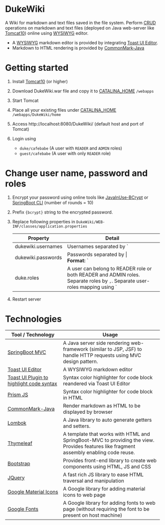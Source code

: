 # DukeWiki

A Wiki for markdown and text files saved in the file system. Perform [CRUD](https://en.wikipedia.org/wiki/Create,_read,_update_and_delete) operations on markdown and text files (deployed on Java web-server like [Tomcat10](https://tomcat.apache.org/)) online using [WYSIWYG](https://en.wikipedia.org/wiki/WYSIWYG)  editor.

- A [WYSIWYG](https://en.wikipedia.org/wiki/WYSIWYG) markdown editor is provided by integrating [Toast UI Editor](https://ui.toast.com/tui-editor).  
- Markdown to HTML rendering is provided by [CommonMark-Java](https://github.com/commonmark/commonmark-java) 

# Getting started

1. Install [Tomcat10](https://tomcat.apache.org/download-10.cgi) (or higher)

2. Download DukeWiki.war file and copy it to [CATALINA_HOME](https://tomcat.apache.org/tomcat-10.0-doc/introduction.html#CATALINA_HOME_and_CATALINA_BASE) `/webapps`

3. Start Tomcat

4. Place all your existing files under [CATALINA_HOME](https://tomcat.apache.org/tomcat-10.0-doc/introduction.html#CATALINA_HOME_and_CATALINA_BASE) `/webapps/DukeWiki/home`

5. Access http://localhost:8080/DukeWiki/ (default host and port of Tomcat)

6. Login using 
   - `duke/cafebabe` (A user with `READER` and `ADMIN` roles)
   - `guest/cafebabe` (A user with only `READER` role)

   

# Change user name, password and roles

1. Encrypt your password using online tools like [JavaInUse-BCrypt](https://www.javainuse.com/onlineBcrypt) or [SpringBoot CLI](https://docs.spring.io/spring-boot/docs/current/reference/html/cli.html)  (number of rounds = 10)

2. Prefix `{bcrypt}` string to the encrypted password.

3. Replace following properties in `DukeWiki/WEB-INF/classes/application.properties` 

   | Property           | Detail                                                       |
   | ------------------ | ------------------------------------------------------------ |
   | dukewiki.usernames | Usernames separated by `|`<br />**Format:** `<user1>|<user2>|...|<userN>` |
   | dukewiki.passwords | Passwords separated by \|<br />**Format:** `<password1>|<password2>|...|<passwordN>` |
   | duke.roles         | A user can belong to READER role or both READER and ADMIN roles. Separate roles by `,`. Separate user-roles mapping using `|`<br />**Example:** `duke` belongs to roles READER and ADMIN. `guest` belongs to role READER<br />`dukewiki.usernames=duke|guest`<br />`dukewiki.roles=ADMIN,READER|READER`<br /> |

4. Restart server

# Technologies

| Tool / Technology                                            | Usage                                                        |
| ------------------------------------------------------------ | ------------------------------------------------------------ |
| [SpringBoot MVC](https://spring.io/guides/gs/serving-web-content/) | A Java server side rendering web-framework (similar to JSP, JSF) to handle HTTP requests using MVC design pattern. |
| [Toast UI Editor](https://ui.toast.com/tui-editor)           | A WYSIWYG markdown editor                                    |
| [Toast UI Plugin to highlight code syntax](https://github.com/nhn/tui.editor/blob/master/plugins/code-syntax-highlight/README.md) | Syntax color highlighter for code block reandered via Toast UI Editor |
| [Prism JS](https://prismjs.com/)                             | Syntax color highlighter for code block in HTML              |
| [CommonMark-Java](https://github.com/commonmark/commonmark-java) | Render markdown as HTML to be displayed by browser           |
| [Lombok](https://projectlombok.org/)                         | A Java library to auto generate getters and setters.         |
| [Thymeleaf](https://www.thymeleaf.org/)                      | A template that works with HTML and SpringBoot-MVC to providing the view. <br />Provides features like fragment assembly enabling code reuse. |
| [Bootstrap](https://getbootstrap.com/)                       | Provides front-end library to create web components using HTML, JS and CSS |
| [JQuery](https://jquery.com/)                                | A fast rich JS library to ease HTML traversal and manipulation |
| [Google Material Icons](https://fonts.google.com/icons?icon.style=Filled&icon.set=Material+Icons) | A Google library for adding material icons to web page       |
| [Google Fonts](https://fonts.google.com/)                    | A Google library for adding fonts to web page (without requiring the font to be present on host machine) |


